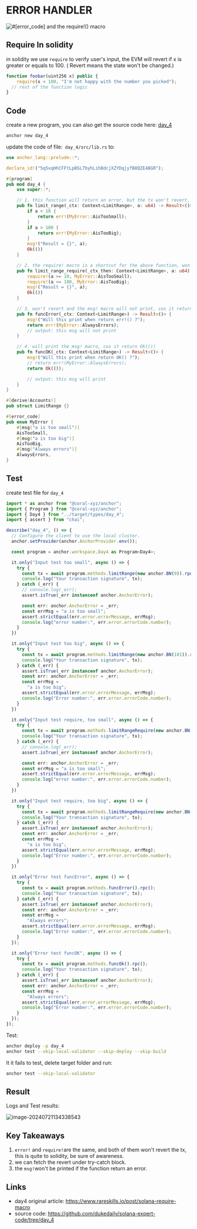 # ERROR HANDLER

![#[error_code] and the require!() macro](./assets/935a00_0571a0bf95424f12a489014605ba3cc4~mv2.jpg)

## Require In solidity

in solidity we use `require` to verify user's input, the EVM will revert if x is greater or equals to 100. (	Revert means the state won't be changed.)

```js
function foobar(uint256 x) public {
	require(x < 100, "I'm not happy with the number you picked");
  // rest of the function logic
}
```



## Code

create a new program, you can also get the source code here:  [day_4](https://github.com/dukedaily/solana-expert-code/tree/day_4)

```sh
anchor new day_4
```

update the code of file:` day_4/src/lib.rs` to: 

```rust
use anchor_lang::prelude::*;

declare_id!("5q5xqHhCFFtLpBSL7byhLihBdcjXZYDqjyfB8QZE4BGR");

#[program]
pub mod day_4 {
    use super::*;

    // 1. this function will return an error, but the tx won't revert, differ from solidity!
    pub fn limit_range(_ctx: Context<LimitRange>, a: u64) -> Result<()> {
        if a < 10 {
            return err!(MyError::AisTooSmall);
        }
        if a > 100 {
            return err!(MyError::AisTooBig);
        }
        msg!("Result = {}", a);
        Ok(())
    }

    // 2. the require! macro is a shortcut for the above function, won't revert the tx neither
    pub fn limit_range_require(_ctx_then: Context<LimitRange>, a: u64) -> Result<()> {
        require!(a >= 10, MyError::AisTooSmall);
        require!(a <= 100, MyError::AisTooBig);
        msg!("Result = {}", a);
        Ok(())
    }

    // 3. won't revert and the msg! macro will not print, cos it return err!() instead of Ok(())
    pub fn funcError(_ctx: Context<LimitRange>) -> Result<()> {
        msg!("Will this print when return err!() ?");
        return err!(MyError::AlwaysErrors);
        // output: this msg will not print
    }

    // 4. will print the msg! macro, cos it return Ok(())
    pub fn funcOK(_ctx: Context<LimitRange>) -> Result<()> {
        msg!("Will this print when return OK() ?");
        // return err!(MyError::AlwaysErrors);
        return Ok(());

        // output: this msg will print
    }
}

#[derive(Accounts)]
pub struct LimitRange {}

#[error_code]
pub enum MyError {
    #[msg("a is too small")]
    AisTooSmall,
    #[msg("a is too big")]
    AisTooBig,
    #[msg("Always errors")]
    AlwaysErrors,
}
```

## Test

create test file for `day_4`

```ts 
import * as anchor from "@coral-xyz/anchor";
import { Program } from "@coral-xyz/anchor";
import { Day4 } from "../target/types/day_4";
import { assert } from "chai";

describe("day_4", () => {
  // Configure the client to use the local cluster.
  anchor.setProvider(anchor.AnchorProvider.env());

  const program = anchor.workspace.Day4 as Program<Day4>;

  it.only("Input test too small", async () => {
    try {
      const tx = await program.methods.limitRange(new anchor.BN(9)).rpc();
      console.log("Your transaction signature", tx);
    } catch (_err) {
      // console.log(_err);
      assert.isTrue(_err instanceof anchor.AnchorError);

      const err: anchor.AnchorError = _err;
      const errMsg = "a is too small";
      assert.strictEqual(err.error.errorMessage, errMsg);
      console.log("error number:", err.error.errorCode.number);
    }
  })

  it.only("Input test too big", async () => {
    try {
      const tx = await program.methods.limitRange(new anchor.BN(101)).rpc();
      console.log("Your transaction signature", tx);
    } catch (_err) {
      assert.isTrue(_err instanceof anchor.AnchorError);
      const err: anchor.AnchorError = _err;
      const errMsg =
        "a is too big";
      assert.strictEqual(err.error.errorMessage, errMsg);
      console.log("Error number:", err.error.errorCode.number);
    }
  })

  it.only("Input test require, too small", async () => {
    try {
      const tx = await program.methods.limitRangeRequire(new anchor.BN(9)).rpc();
      console.log("Your transaction signature", tx);
    } catch (_err) {
      // console.log(_err);
      assert.isTrue(_err instanceof anchor.AnchorError);

      const err: anchor.AnchorError = _err;
      const errMsg = "a is too small";
      assert.strictEqual(err.error.errorMessage, errMsg);
      console.log("error number:", err.error.errorCode.number);
    }
  })

  it.only("Input test require, too big", async () => {
    try {
      const tx = await program.methods.limitRangeRequire(new anchor.BN(101)).rpc();
      console.log("Your transaction signature", tx);
    } catch (_err) {
      assert.isTrue(_err instanceof anchor.AnchorError);
      const err: anchor.AnchorError = _err;
      const errMsg =
        "a is too big";
      assert.strictEqual(err.error.errorMessage, errMsg);
      console.log("Error number:", err.error.errorCode.number);
    }
  })

  it.only("Error test funcError", async () => {
    try {
      const tx = await program.methods.funcError().rpc();
      console.log("Your transaction signature", tx);
    } catch (_err) {
      assert.isTrue(_err instanceof anchor.AnchorError);
      const err: anchor.AnchorError = _err;
      const errMsg =
        "Always errors";
      assert.strictEqual(err.error.errorMessage, errMsg);
      console.log("Error number:", err.error.errorCode.number);
    }
  });

  it.only("Error test funcOK", async () => {
    try {
      const tx = await program.methods.funcOk().rpc();
      console.log("Your transaction signature", tx);
    } catch (_err) {
      assert.isTrue(_err instanceof anchor.AnchorError);
      const err: anchor.AnchorError = _err;
      const errMsg =
        "Always errors";
      assert.strictEqual(err.error.errorMessage, errMsg);
      console.log("Error number:", err.error.errorCode.number);
    }
  });
});
```

Test:

```sh
anchor deploy -p day_4
anchor test --skip-local-validator --skip-deploy --skip-build
```

It it fails to test, delete target folder and run:

```sh
anchor test --skip-local-validator
```

## Result

Logs and Test results:

![image-20240721134338543](./assets/image-20240721134338543.png)



## Key Takeaways

1. `error!` and `require!`are the same, and both of them won't revert the tx, this is quite to solidity, be sure of awareness.
2. we can fetch the revert under try-catch block.
3. the `msg!`won't be printed if the function return an error.



## Links

- day4 original article: https://www.rareskills.io/post/solana-require-macro
- source code: https://github.com/dukedaily/solana-expert-code/tree/day_4

